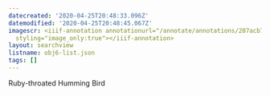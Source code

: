 ```yaml
---
datecreated: '2020-04-25T20:48:33.096Z'
datemodified: '2020-04-25T20:48:45.067Z'
imagescr: <iiif-annotation annotationurl="/annotate/annotations/207acb7c-8736-11ea-81ec-5254008afee6.json"
  styling="image_only:true"></iiif-annotation>
layout: searchview
listname: obj6-list.json
tags: []
---
```

Ruby-throated Humming Bird